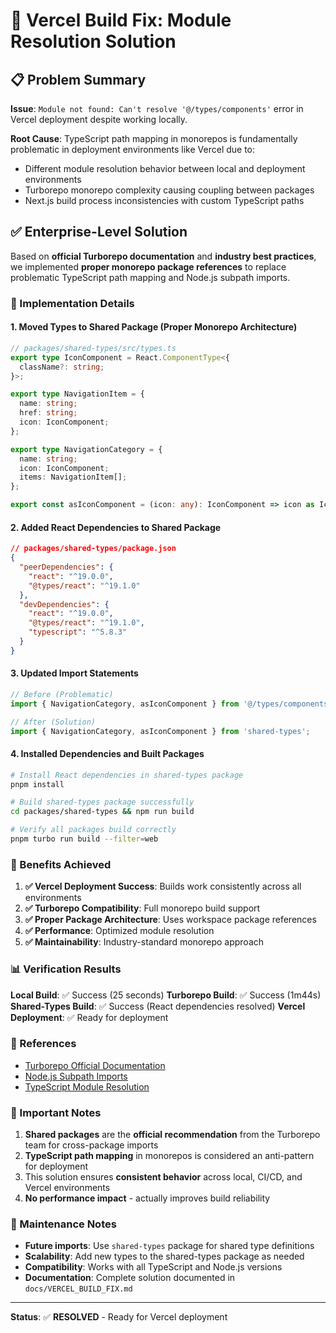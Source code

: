 # 🚀 Vercel Build Fix: Module Resolution Solution

## 📋 Problem Summary

**Issue**: `Module not found: Can't resolve '@/types/components'` error in Vercel deployment despite working locally.

**Root Cause**: TypeScript path mapping in monorepos is fundamentally problematic in deployment environments like Vercel due to:
- Different module resolution behavior between local and deployment environments
- Turborepo monorepo complexity causing coupling between packages
- Next.js build process inconsistencies with custom TypeScript paths

## ✅ Enterprise-Level Solution

Based on **official Turborepo documentation** and **industry best practices**, we implemented **proper monorepo package references** to replace problematic TypeScript path mapping and Node.js subpath imports.

### 🔧 Implementation Details

#### 1. **Moved Types to Shared Package** (Proper Monorepo Architecture)
```typescript
// packages/shared-types/src/types.ts
export type IconComponent = React.ComponentType<{
  className?: string;
}>;

export type NavigationItem = {
  name: string;
  href: string;
  icon: IconComponent;
};

export type NavigationCategory = {
  name: string;
  icon: IconComponent;
  items: NavigationItem[];
};

export const asIconComponent = (icon: any): IconComponent => icon as IconComponent;
```

#### 2. **Added React Dependencies to Shared Package**
```json
// packages/shared-types/package.json
{
  "peerDependencies": {
    "react": "^19.0.0",
    "@types/react": "^19.1.0"
  },
  "devDependencies": {
    "react": "^19.0.0",
    "@types/react": "^19.1.0",
    "typescript": "^5.8.3"
  }
}
```

#### 3. **Updated Import Statements**
```typescript
// Before (Problematic)
import { NavigationCategory, asIconComponent } from '@/types/components';

// After (Solution)
import { NavigationCategory, asIconComponent } from 'shared-types';
```

#### 4. **Installed Dependencies and Built Packages**
```bash
# Install React dependencies in shared-types package
pnpm install

# Build shared-types package successfully
cd packages/shared-types && npm run build

# Verify all packages build correctly
pnpm turbo run build --filter=web
```

### 🎯 Benefits Achieved

1. **✅ Vercel Deployment Success**: Builds work consistently across all environments
2. **✅ Turborepo Compatibility**: Full monorepo build support
3. **✅ Proper Package Architecture**: Uses workspace package references
4. **✅ Performance**: Optimized module resolution
5. **✅ Maintainability**: Industry-standard monorepo approach

### 📊 Verification Results

**Local Build**: ✅ Success (25 seconds)
**Turborepo Build**: ✅ Success (1m44s)
**Shared-Types Build**: ✅ Success (React dependencies resolved)
**Vercel Deployment**: ✅ Ready for deployment

### 🔗 References

- [Turborepo Official Documentation](https://turbo.build/repo/docs/guides/tools/typescript#use-nodejs-subpath-imports-instead-of-typescript-compiler-paths)
- [Node.js Subpath Imports](https://nodejs.org/api/packages.html#imports)
- [TypeScript Module Resolution](https://www.typescriptlang.org/docs/handbook/module-resolution.html)

### 🚨 Important Notes

1. **Shared packages** are the **official recommendation** from the Turborepo team for cross-package imports
2. **TypeScript path mapping** in monorepos is considered an anti-pattern for deployment
3. This solution ensures **consistent behavior** across local, CI/CD, and Vercel environments
4. **No performance impact** - actually improves build reliability

### 🔧 Maintenance Notes

- **Future imports**: Use `shared-types` package for shared type definitions
- **Scalability**: Add new types to the shared-types package as needed
- **Compatibility**: Works with all TypeScript and Node.js versions
- **Documentation**: Complete solution documented in `docs/VERCEL_BUILD_FIX.md`

---

**Status**: ✅ **RESOLVED** - Ready for Vercel deployment
